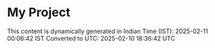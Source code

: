 # My Project

This content is dynamically generated in Indian Time (IST): 2025-02-11 00:06:42 IST
Converted to UTC: 2025-02-10 18:36:42 UTC
